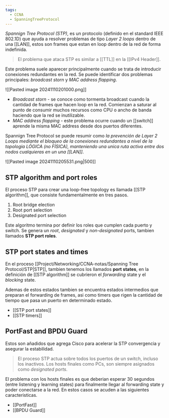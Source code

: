 ```yaml
---
tags:
  - CCNA
  - SpanningTreeProtocol
---
```

_Spannign Tree Protocol (STP)_, es un protocolo (definido en el standard IEEE 802.1D) que ayuda a resolver problemas de tipo _Layer 2 loops_ dentro de una [[LAN]], estos son frames que estan en loop dentro de la red de forma indefinida. 

> El problema que ataca STP es similar a [[TTL]] en la [[IPv4 Header]]. 

Este problema suele aparecer principalmente cuando se trata de introducir conexiones redundantes en la red. Se puede identificar dos problemas principales: _broadcast storn_ y _MAC address flapping_.


![[Pasted image 20241110201000.png]]

- *Broadcast storn* - se conoce como tormenta broadcast cuando la cantidad de frames que hacen loop en la red. Comienzan a saturar al punto de consumir muchos recursos como CPU o ancho de banda haciendo que la red se inutilizable.
- *MAC address flapping* - este problema ocurre cuando un [[switch]] aprende la misma MAC address desde dos puertos diferentes. 

Spannign Tree Protocol se puede resumir como _la prevención de Layer 2 Loops mediante el bloqueo de la conexiones redundantes  a nivel de  la topologia LÓGICA (no FÍSICA), manteniendo una unica ruta activa entre dos nodos cualquieras en un una [[LAN]]_. 

![[Pasted image 20241110205531.png|500]]

## STP algorithm and port roles 
El proceso STP para crear una loop-free topology es llamada [[STP algorithm]], que consiste fundamentalmente en tres pasos. 
1. Root bridge election 
2. Root port selection 
3. Designated port selection 

Este algoritmo termina por definir los roles que cumplen cada puerto y switch. Se genera un _root_, _designated_ y _non-designated_ ports, tambien llamados **STP port roles**. 

## STP port states and times 
En el proceso [[Project/Networking/CCNA-notas/Spanning Tree Protocol/STP|STP]], tambien tenemos los llamados **port states**, en la definición de [[STP algorithm]] se cubrieron el _forwarding_ state y el _blocking_ state. 

Ademas de estos estados tambien se encuentra estados intermedios que preparan el forwarding de frames, asi como timers que rigen la cantidad de tiempo que pasa un puerto en determinado estado. 

- [[STP port states]] 
- [[STP timers]]

## PortFast and BPDU Guard 
Estos son añadidos que agrega Cisco para acelerar la STP convergencia y asegurar la estabilidad.

> El proceso STP actua sobre todos los puertos de un switch, incluso los inactivos. Los hosts finales como PCs, son siempre asignados como _designated ports_.

El problema con los hosts finales es que deberian esperar 30 segundos (entre listening y learning states) para finalmente llegar al forwarding state y poder conectarse a la red. En estos casos se acuden a las siguientes caracteristicas. 
- [[PortFast]]  
- [[BPDU Guard]] 


